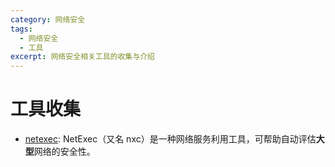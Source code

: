 ```yaml
---
category: 网络安全
tags:
  - 网络安全
  - 工具
excerpt: 网络安全相关工具的收集与介绍
---
```


# 工具收集

- [netexec](https://www.netexec.wiki/): NetExec（又名 nxc）是一种网络服务利用工具，可帮助自动评估**大型**网络的安全性。